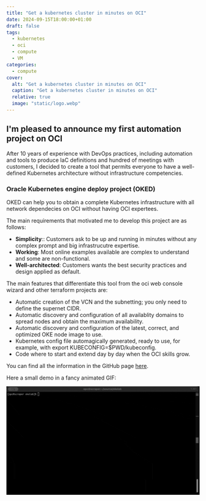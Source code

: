 ```yaml
---
title: "Get a kubernetes cluster in minutes on OCI"
date: 2024-09-15T18:00:00+01:00
draft: false
tags:
  - kubernetes
  - oci
  - compute
  - VM
categories:
  - compute
cover:
  alt: "Get a kubernetes cluster in minutes on OCI"
  caption: "Get a kubernetes cluster in minutes on OCI"
  relative: true
  image: "static/logo.webp"
---
```


## I'm pleased to announce my first automation project on OCI

After 10 years of experience with DevOps practices, including automation and tools to produce IaC definitions and hundred of meetings with customers, I decided to create a tool that permits everyone to have a well-defined Kubernetes architecture without infrastructure competencies.

### Oracle Kubernetes engine deploy project (OKED)

OKED can help you to obtain a complete Kubernetes infrastructure with all network dependecies on OCI without having OCI expertees. 

The main requirements that motivated me to develop this project are as follows:

- **Simplicity**:: Customers ask to be up and running in minutes without any complex prompt and big infrastrucutre expertise.
- **Working**: Most online examples available are complex to understand and some are non-functional.
- **Well-architected**: Customers wants the best security practices and design applied as default.

The main features that differentiate this tool from the oci web console wizard and other terraform projects are:

- Automatic creation of the VCN and the subnetting; you only need to define the supernet CIDR.
- Automatic discovery and configuration of all availablity domains to spread nodes and obtain the maximum availability.
- Automatic discovery and configuration of the latest, correct, and optimized OKE node image to use.
- Kubernetes config file automagically generated, ready to use, for example, with export KUBECONFIG=$PWD/kubeconfig.
- Code where to start and extend day by day when the OCI skills grow.

You can find all the information in the GitHub page [here](https://github.com/enricopesce/oracle-kubernetes-engine-deploy).

Here a small demo in a fancy animated GIF:

![Demo](static/demo.gif)

